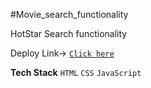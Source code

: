 #Movie_search_functionality
 
HotStar Search functionality 

Deploy Link-> [`Click here`](https://movie-website-nitin.netlify.app/)

**Tech Stack**
`HTML`
`CSS`
`JavaScript`
